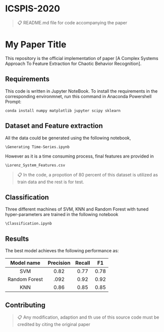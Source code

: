 # ICSPIS-2020
>📋  README.md file for code accompanying the paper

# My Paper Title

This repository is the official implementation of paper [A Complex Systems Approach To Feature Extraction for Chaotic Behavior Recognition]. 

## Requirements

This code is written in Jupyter NoteBook. To install the requirements in the corresponding environmnet, run this command in Anaconda Powershell Prompt:

```setup
conda install numpy matplotlib jupyter scipy sklearn
```

## Dataset and Feature extraction 

All the data could be generated using the following notebook, 

```train
\Generating Time-Series.ipynb
```
However as it is a time consuming process, final features are provided in 
```
\Lorenz_System_Features.csv
```
>📋  In the code, a propotion of 80 percent of this dataset is utilized as train data and the rest is for test. 

## Classification 

Three different machines of SVM, KNN and Random Forest with tuned hyper-parameters are trained in the following notebook

```
\Classification.ipynb
```


## Results

The best model achieves the following performance as:

| Model name  |  Precision | Recall  |  F1 |
|:-:|:-:|:-:|:-:|
|SVM       | 0.82  | 0.77  | 0.78|
| Random Forest      |  .092 | 0.92  |0.92 |
| KNN    | 0.86  | 0.85  | 0.85|




## Contributing

>📋  Any modification, adaption and th use of this source code must be credited by citing the original paper
